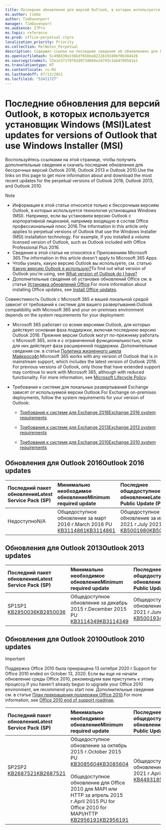 ```yaml
---
title: Последние обновления для версий Outlook, в которых используется установщик Windows (MSI)
ms.author: timda
author: TimDavenport
manager: TimDavenport
ms.audience: ITPro
ms.topic: reference
ms.prod: office-perpetual-itpro
localization_priority: Priority
ms.collection: RelNotes_Perpetual
description: Содержит ссылки на последние сведения об обновлениях для бессрочных версий Outlook 2016, Outlook 2013 и Outlook 2010 для ИТ-специалистов
ms.openlocfilehash: 5c496839e156bdf65bbe8222819349bf0b384426
ms.sourcegitcommit: 53e1e371f9782d973d664e24793c3abd709581e1
ms.translationtype: HT
ms.contentlocale: ru-RU
ms.lasthandoff: 07/13/2021
ms.locfileid: "53411727"
---
```

# <a name="latest-updates-for-versions-of-outlook-that-use-windows-installer-msi"></a><span data-ttu-id="b0534-103">Последние обновления для версий Outlook, в которых используется установщик Windows (MSI)</span><span class="sxs-lookup"><span data-stu-id="b0534-103">Latest updates for versions of Outlook that use Windows Installer (MSI)</span></span>

<span data-ttu-id="b0534-104">Воспользуйтесь ссылками на этой странице, чтобы получить дополнительные сведения и скачать последние обновления для бессрочных версий Outlook 2016, Outlook 2013 и Outlook 2010.</span><span class="sxs-lookup"><span data-stu-id="b0534-104">Use the links on this page to get more information about and download the most recent updates for the perpetual versions of Outlook 2016, Outlook 2013, and Outlook 2010.</span></span>
  
> [!NOTE]
> - <span data-ttu-id="b0534-p101">Информация в этой статье относится только к бессрочным версиям Outlook, в которых используется технология установщика Windows (MSI). Например, если вы установили версию Outlook с корпоративной лицензией, например входящую в состав Office профессиональный плюс 2016.</span><span class="sxs-lookup"><span data-stu-id="b0534-p101">The information in this article only applies to perpetual versions of Outlook that use the Windows Installer (MSI) installation technology. For example, if you installed a volume licensed version of Outlook, such as Outlook included with Office Professional Plus 2016.</span></span>
> - <span data-ttu-id="b0534-107">Сведения в этой статье не относятся к Приложениям Microsoft 365.</span><span class="sxs-lookup"><span data-stu-id="b0534-107">The information in this article doesn't apply to Microsoft 365 Apps.</span></span>
> - <span data-ttu-id="b0534-108">Чтобы узнать, какую версию Outlook вы используете, см. статью [Какую версию Outlook я использую?](https://support.office.com/article/b3a9568c-edb5-42b9-9825-d48d82b2257c)</span><span class="sxs-lookup"><span data-stu-id="b0534-108">To find out what version of Outlook you're using, see [What version of Outlook do I have?](https://support.office.com/article/b3a9568c-edb5-42b9-9825-d48d82b2257c)</span></span>
> - <span data-ttu-id="b0534-109">Дополнительные сведения об установке обновлений Office см. в статье [Установка обновлений Office](https://support.office.com/article/2ab296f3-7f03-43a2-8e50-46de917611c5).</span><span class="sxs-lookup"><span data-stu-id="b0534-109">For more information about installing Office updates, see [Install Office updates](https://support.office.com/article/2ab296f3-7f03-43a2-8e50-46de917611c5).</span></span> 
  
<span data-ttu-id="b0534-110">Совместимость Outlook с Microsoft 365 и вашей локальной средой зависит от требований к системе для вашего развертывания:</span><span class="sxs-lookup"><span data-stu-id="b0534-110">Outlook compatibility with Microsoft 365 and your on-premises environment depends on the system requirements for your deployment:</span></span>
  
- <span data-ttu-id="b0534-p102">Microsoft 365 работает со всеми версиями Outlook, для которых действует основная фаза поддержки, включая последнюю версию Outlook 2016. Прежние версии Outlook могут по-прежнему работать с Microsoft 365, хотя и с ограниченной функциональностью, если для них действует фаза расширенной поддержки. Дополнительные сведения см. в статье [Политика жизненного цикла Майкрософт](https://support.microsoft.com/lifecycle).</span><span class="sxs-lookup"><span data-stu-id="b0534-p102">Microsoft 365 works with any version of Outlook that is in mainstream support, which includes the latest version of Outlook 2016. For previous versions of Outlook, only those that have extended support may continue to work with Microsoft 365, although with reduced functionality. For more information, see [Microsoft Lifecycle Policy](https://support.microsoft.com/lifecycle).</span></span>
    
- <span data-ttu-id="b0534-114">Требования к системе для локальных развертываний Exchange зависят от используемой версии Outlook.</span><span class="sxs-lookup"><span data-stu-id="b0534-114">For Exchange on-premises deployments, follow the system requirements for your version of Outlook:</span></span>
    
  - [<span data-ttu-id="b0534-115">Требования к системе для Exchange 2016</span><span class="sxs-lookup"><span data-stu-id="b0534-115">Exchange 2016 system requirements</span></span>](/Exchange/plan-and-deploy/system-requirements)
    
  - [<span data-ttu-id="b0534-116">Требования к системе для Exchange 2013</span><span class="sxs-lookup"><span data-stu-id="b0534-116">Exchange 2013 system requirements</span></span>](/exchange/exchange-2013-system-requirements-exchange-2013-help)
    
  - <span data-ttu-id="b0534-117">[Требования к системе для Exchange 2010](/previous-versions/office/exchange-server-2010/aa996719(v=exchg.141))</span><span class="sxs-lookup"><span data-stu-id="b0534-117">[Exchange 2010 system requirements](/previous-versions/office/exchange-server-2010/aa996719(v=exchg.141))</span></span>

   
## <a name="outlook-2016-updates"></a><span data-ttu-id="b0534-118">Обновления для Outlook 2016</span><span class="sxs-lookup"><span data-stu-id="b0534-118">Outlook 2016 updates</span></span>

|<span data-ttu-id="b0534-119">**Последний пакет обновления**</span><span class="sxs-lookup"><span data-stu-id="b0534-119">**Latest Service Pack (SP)**</span></span>|<span data-ttu-id="b0534-120">**Минимально необходимое обновление**</span><span class="sxs-lookup"><span data-stu-id="b0534-120">**Minimum required update**</span></span>|<span data-ttu-id="b0534-121">**Последнее общедоступное обновление**</span><span class="sxs-lookup"><span data-stu-id="b0534-121">**Latest Public Update (PU)**</span></span>|
|:-----|:-----|:-----|
|<span data-ttu-id="b0534-122">Недоступно</span><span class="sxs-lookup"><span data-stu-id="b0534-122">N/A</span></span>  <br/> |<span data-ttu-id="b0534-123">Общедоступное обновление за март 2016 г.</span><span class="sxs-lookup"><span data-stu-id="b0534-123">March 2016 PU</span></span> <br/>[<span data-ttu-id="b0534-124">KB3114861</span><span class="sxs-lookup"><span data-stu-id="b0534-124">KB3114861</span></span>](https://support.microsoft.com/help/3114861) <br/> |<span data-ttu-id="b0534-125">Общедоступное обновление за июль 2021 г.</span><span class="sxs-lookup"><span data-stu-id="b0534-125">July 2021 PU</span></span> <br/>[<span data-ttu-id="b0534-126">KB5001980</span><span class="sxs-lookup"><span data-stu-id="b0534-126">KB5001980</span></span>](https://support.microsoft.com/help/5001980) 

## <a name="outlook-2013-updates"></a><span data-ttu-id="b0534-127">Обновления для Outlook 2013</span><span class="sxs-lookup"><span data-stu-id="b0534-127">Outlook 2013 updates</span></span>

|<span data-ttu-id="b0534-128">**Последний пакет обновления**</span><span class="sxs-lookup"><span data-stu-id="b0534-128">**Latest Service Pack (SP)**</span></span>|<span data-ttu-id="b0534-129">**Минимально необходимое обновление**</span><span class="sxs-lookup"><span data-stu-id="b0534-129">**Minimum required update**</span></span>|<span data-ttu-id="b0534-130">**Последнее общедоступное обновление**</span><span class="sxs-lookup"><span data-stu-id="b0534-130">**Latest Public Update (PU)**</span></span>|
|:-----|:-----|:-----|
|<span data-ttu-id="b0534-131">SP1</span><span class="sxs-lookup"><span data-stu-id="b0534-131">SP1</span></span>  <br/>[<span data-ttu-id="b0534-132">KB2850036</span><span class="sxs-lookup"><span data-stu-id="b0534-132">KB2850036</span></span>](https://go.microsoft.com/fwlink/p/?LinkId=512538) <br/> |<span data-ttu-id="b0534-133">Общедоступное обновление за декабрь 2015 г.</span><span class="sxs-lookup"><span data-stu-id="b0534-133">December 2015 PU</span></span> <br/>[<span data-ttu-id="b0534-134">KB3114349</span><span class="sxs-lookup"><span data-stu-id="b0534-134">KB3114349</span></span>](https://support.microsoft.com/kb/3114349) <br/> |<span data-ttu-id="b0534-135">Общедоступное обновление за июнь 2021 г.</span><span class="sxs-lookup"><span data-stu-id="b0534-135">June 2021 PU</span></span> <br/>[<span data-ttu-id="b0534-136">KB5001934</span><span class="sxs-lookup"><span data-stu-id="b0534-136">KB5001934</span></span>](https://support.microsoft.com/help/5001934)  |
   
## <a name="outlook-2010-updates"></a><span data-ttu-id="b0534-137">Обновления для Outlook 2010</span><span class="sxs-lookup"><span data-stu-id="b0534-137">Outlook 2010 updates</span></span>
> [!IMPORTANT]
> <span data-ttu-id="b0534-138">Поддержка Office 2010 была прекращена 13 октября 2020 г.</span><span class="sxs-lookup"><span data-stu-id="b0534-138">Support for Office 2010 ended on October 13, 2020.</span></span> <span data-ttu-id="b0534-139">Если вы еще не начали обновление среды Office 2010, рекомендуем вам приступить к этому процессу.</span><span class="sxs-lookup"><span data-stu-id="b0534-139">If you haven't already begun to upgrade your Office 2010 environment, we recommend you start now.</span></span> <span data-ttu-id="b0534-140">Дополнительные сведения см. в статье [План прекращения поддержки Office 2010](/DeployOffice/office-2010-end-support-roadmap).</span><span class="sxs-lookup"><span data-stu-id="b0534-140">For more information, see [Office 2010 end of support roadmap](/DeployOffice/office-2010-end-support-roadmap).</span></span>

|<span data-ttu-id="b0534-141">**Последний пакет обновления**</span><span class="sxs-lookup"><span data-stu-id="b0534-141">**Latest Service Pack (SP)**</span></span>|<span data-ttu-id="b0534-142">**Минимально необходимое обновление**</span><span class="sxs-lookup"><span data-stu-id="b0534-142">**Minimum required update**</span></span>|<span data-ttu-id="b0534-143">**Последнее общедоступное обновление**</span><span class="sxs-lookup"><span data-stu-id="b0534-143">**Latest Public Update (PU)**</span></span>|
|:-----|:-----|:-----|
|<span data-ttu-id="b0534-144">SP2</span><span class="sxs-lookup"><span data-stu-id="b0534-144">SP2</span></span> <br/>[<span data-ttu-id="b0534-145">KB2687521</span><span class="sxs-lookup"><span data-stu-id="b0534-145">KB2687521</span></span>](https://go.microsoft.com/fwlink/p/?LinkId=512542) <br><br><br><br/> |<span data-ttu-id="b0534-146">Общедоступное обновление за октябрь 2015 г.</span><span class="sxs-lookup"><span data-stu-id="b0534-146">October 2015 PU</span></span> <br/> [<span data-ttu-id="b0534-147">KB3085604</span><span class="sxs-lookup"><span data-stu-id="b0534-147">KB3085604</span></span>](https://support.microsoft.com/kb/3085604) <br/><br/>  <span data-ttu-id="b0534-148">Общедоступное обновление для Office 2010 для MAPI или HTTP за апрель 2015 г.</span><span class="sxs-lookup"><span data-stu-id="b0534-148">April 2015 PU for Office 2010 for MAPI/HTTP</span></span> <br/> [<span data-ttu-id="b0534-149">KB2956191</span><span class="sxs-lookup"><span data-stu-id="b0534-149">KB2956191</span></span>](https://support.microsoft.com/help/2956191/april-14-2015-update-for-office-2010-kb2956191) <br/> |<span data-ttu-id="b0534-150">Общедоступное обновление за апрель 2021 г.</span><span class="sxs-lookup"><span data-stu-id="b0534-150">April 2021 PU</span></span> <br/>[<span data-ttu-id="b0534-151">KB4493185</span><span class="sxs-lookup"><span data-stu-id="b0534-151">KB4493185</span></span>](https://support.microsoft.com/help/4493185) <br><br><br><br/>|
